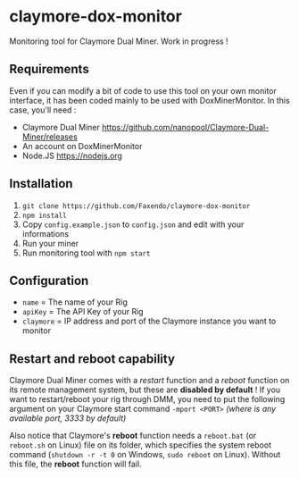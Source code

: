 # claymore-dox-monitor
Monitoring tool for Claymore Dual Miner. Work in progress !

## Requirements

Even if you can modify a bit of code to use this tool on your own monitor interface, it has been coded mainly to be used with DoxMinerMonitor.
In this case, you'll need :
- Claymore Dual Miner <https://github.com/nanopool/Claymore-Dual-Miner/releases>
- An account on DoxMinerMonitor
- Node.JS <https://nodejs.org>

## Installation

1. `git clone https://github.com/Faxendo/claymore-dox-monitor`
2. `npm install`
3. Copy `config.example.json` to `config.json` and edit with your informations
4. Run your miner
5. Run monitoring tool with `npm start`

## Configuration

- `name` = The name of your Rig
- `apiKey` = The API Key of your Rig
- `claymore` = IP address and port of the Claymore instance you want to monitor

## Restart and reboot capability

Claymore Dual Miner comes with a *restart* function and a *reboot* function on its remote management system, but these are **disabled by default** !
If you want to restart/reboot your rig through DMM, you need to put the following argument on your Claymore start command `-mport <PORT>` *(where <PORT> is any available port, 3333 by default)*

Also notice that Claymore's **reboot** function needs a `reboot.bat` (or `reboot.sh` on Linux) file on its folder, which specifies the system reboot command (`shutdown -r -t 0` on Windows, `sudo reboot` on Linux). Without this file, the **reboot** function will fail.